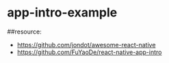 # app-intro-example

##resource:
+ https://github.com/jondot/awesome-react-native
+ https://github.com/FuYaoDe/react-native-app-intro
